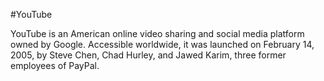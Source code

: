 #YouTube


YouTube is an American online video sharing and social media platform owned by Google. Accessible worldwide, it was launched on February 14, 2005, by Steve Chen, Chad Hurley, and Jawed Karim, three former employees of PayPal.